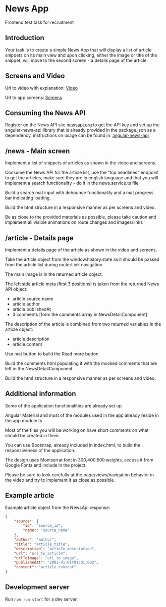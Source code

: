 # News App

Frontend test task for recruitment

## Introduction

Your task is to create a simple News App that will display a list of
article snippets on its main view and upon clicking, either the image or title
of the snippet, will move to the second screen - a details page of the article.

## Screens and Video

Url to video with explanation:
[Video](https://www.loom.com/share/625ea39129b54cc5a4a70896172f3612)

Url to app screens:
[Screens](https://drive.google.com/drive/folders/1MDTkRF2wZ-FBKjMXu5bn1DEprhABiA4N)

## Consuming the News API

Register on the News API site [newsapi.org](https://newsapi.org/) to get the API key and set up
the angular-news-api library that is already provided in the package.json as a 
dependency, instructions on usage can be found in:
[angular-news-api](https://www.npmjs.com/package/angular-news-api)

## /news - Main screen

Implement a list of snippets of articles as shown in the video and screens.

Consume the News API for the article list, use the "top headlines" endpoint
to get the articles, make sure they are in english language and that you will
implement a search functionality - do it in the news.service.ts file


Build a search mat input with debounce functionality and a mat progress bar indicating
loading.

Build the html structure in a responsive manner as per screens and video.

Be as close to the provided materials as possible, please take caution and implement
all visible animations on route changes and images/links

## /article - Details page

Implement a details page of the article as shown in the video and screens.

Take the article object from the window.history.state as it should be passed
from the article list during routerLink navigation.

The main image is in the returned article object.

The left side article meta (first 3 positions) is taken from the returned News API object:
* article.source.name
* article.author
* article.publishedAt
* 3 comments [form the comments array in NewsDetailComponent]

The description of the article is combined from two returned variables in
the article object:
* article.description
* article.content

Use mat button to build the Read more button

Build the comments html populating it with the mocked comments
that are left in the NewsDetailComponent

Build the html structure in a responsive manner as per screens and video.

## Additional information

Some of the application functionalities are already set up.

Angular Material and most of the modules used in the app already reside
in the app.module.ts

Most of the files you will be working on have short comments on what should be
created in them.

You can use Bootstrap, already included in index.html, to build the responsiveness
of the application.

The design uses Montserrat font in 300,400,500 weights, access it from Google Fonts
and include in the project.

Please be sure to look carefully at the page/views/navigation behavior in the video and try to implement
it as close as possible.

## Example article

Example article object from the NewsApi response:

```json
{
    "source": {
        "id": "source_id",
        "name": "source_name"
    },
    "author": "author",
    "title": "article_title",
    "description": "article_description",
    "url": "url_to_article",
    "urlToImage": "url_to_image",
    "publishedAt": "2001-01-01T01:01:00Z",
    "content": "article_content"
}
```

## Development server

Run `npm run start` for a dev server.
